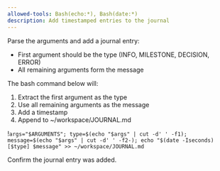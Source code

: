 ```yaml
---
allowed-tools: Bash(echo:*), Bash(date:*)
description: Add timestamped entries to the journal
---
```


Parse the arguments and add a journal entry:
- First argument should be the type (INFO, MILESTONE, DECISION, ERROR)
- All remaining arguments form the message

The bash command below will:
1. Extract the first argument as the type
2. Use all remaining arguments as the message
3. Add a timestamp
4. Append to ~/workspace/JOURNAL.md

!`args="$ARGUMENTS"; type=$(echo "$args" | cut -d' ' -f1); message=$(echo "$args" | cut -d' ' -f2-); echo "$(date -Iseconds) [$type] $message" >> ~/workspace/JOURNAL.md`

Confirm the journal entry was added.
